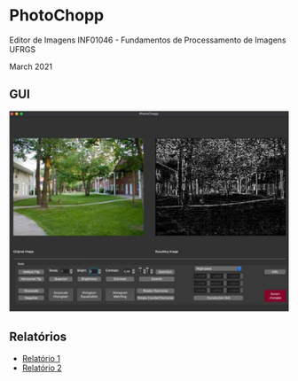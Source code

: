 
# PhotoChopp
Editor de Imagens
INF01046 - Fundamentos de Processamento de Imagens
UFRGS

March 2021

## GUI

![PhotoChopp GUI](img.png)

## Relatórios

- [Relatório 1](relatorios/relatorio_1.pdf)
- [Relatório 2](relatorios/relatorio_2.pdf)
